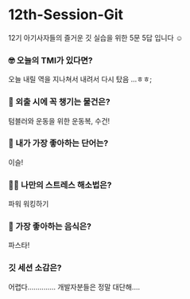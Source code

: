# 12th-Session-Git
12기 아기사자들의 즐거운 깃 실습을 위한 5문 5답 입니다 ☺️

### 🤓 오늘의 TMI가 있다면?
오늘 내릴 역을 지나쳐서 내려서 다시 탔음 ...ㅎㅎ;
### 🎒 외출 시에 꼭 챙기는 물건은?
텀블러와 운동을 위한 운동복, 수건!
### 🤙 내가 가장 좋아하는 단어는?
이슬!
### 🧘‍♀️ 나만의 스트레스 해소법은?
파워 워킹하기
### 🍧 가장 좋아하는 음식은?
파스타!
### 깃 세션 소감은?
 어렵다.............. 개발자분들은 정말 대단해....
